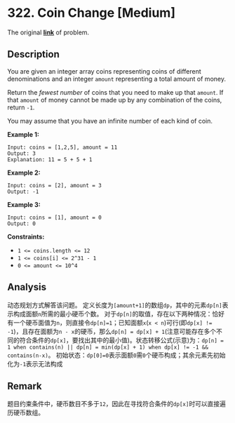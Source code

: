 # 322. Coin Change [Medium]

The original [**link**](https://leetcode.com/problems/coin-change/) of problem.

## Description

You are given an integer array coins representing coins of different denominations and an integer `amount` representing a total amount of money.

Return the *fewest number* of coins that you need to make up that `amount`. If that `amount` of money cannot be made up by any combination of the coins, return `-1`.

You may assume that you have an infinite number of each kind of coin.

**Example 1:**

```
Input: coins = [1,2,5], amount = 11
Output: 3
Explanation: 11 = 5 + 5 + 1
```

**Example 2:**

```
Input: coins = [2], amount = 3
Output: -1
```

**Example 3:**

```
Input: coins = [1], amount = 0
Output: 0
```

**Constraints:**

+ `1 <= coins.length <= 12`
+ `1 <= coins[i] <= 2^31 - 1`
+ `0 <= amount <= 10^4`

## Analysis

动态规划方式解答该问题。
定义长度为`[amount+1]`的数组`dp`，其中的元素`dp[n]`表示构成面额`n`所需的最小硬币个数。
对于`dp[n]`的取值，存在以下两种情况：恰好有一个硬币面值为`n`，则直接令`dp[n]=1`；已知面额`x`(`x < n`)可行(即`dp[x] != -1`)，且存在面额为`n - x`的硬币，那么`dp[n] = dp[x] + 1`(注意可能存在多个不同的符合条件的`dp[x]`，要找出其中的最小值)。状态转移公式(示意)为：`dp[n] = 1 when contains(n) || dp[n] = min(dp[x] + 1) when dp[x] != -1 && contains(n-x)`。
初始状态：`dp[0]=0`表示面额`0`需`0`个硬币构成；其余元素先初始化为`-1`表示无法构成

## Remark

题目约束条件中，硬币数目不多于`12`，因此在寻找符合条件的`dp[x]`时可以直接遍历硬币数组。
